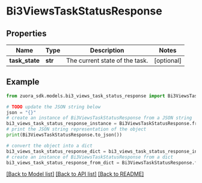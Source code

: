 # Bi3ViewsTaskStatusResponse


## Properties

Name | Type | Description | Notes
------------ | ------------- | ------------- | -------------
**task_state** | **str** | The current state of the task. | [optional] 

## Example

```python
from zuora_sdk.models.bi3_views_task_status_response import Bi3ViewsTaskStatusResponse

# TODO update the JSON string below
json = "{}"
# create an instance of Bi3ViewsTaskStatusResponse from a JSON string
bi3_views_task_status_response_instance = Bi3ViewsTaskStatusResponse.from_json(json)
# print the JSON string representation of the object
print(Bi3ViewsTaskStatusResponse.to_json())

# convert the object into a dict
bi3_views_task_status_response_dict = bi3_views_task_status_response_instance.to_dict()
# create an instance of Bi3ViewsTaskStatusResponse from a dict
bi3_views_task_status_response_from_dict = Bi3ViewsTaskStatusResponse.from_dict(bi3_views_task_status_response_dict)
```
[[Back to Model list]](../README.md#documentation-for-models) [[Back to API list]](../README.md#documentation-for-api-endpoints) [[Back to README]](../README.md)


